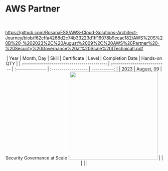 <h1>AWS Partner</h1>

<br>

https://github.com/RosanaFSS/AWS-Cloud-Solutions-Architect-Journey/blob/f62cffa4268d2c74b33223d1ff16078b9ecac182/AWS%20S%20B%20-%202023%2C%20August%2009%2C%20AWS%20Partner%20-%20Security%20Governance%20at%20Scale%20(Technical).pdf



<div align="center">

| Year | Month, Day | Skill                                | Certificate                | Level            | Completion Date     | Hands-on QTY |
| :-----------------------------------------: | :--------------------------- | :--------------- | :------------------ | -----------: | 
| 2023 | August, 09 | Security Governance at Scale  |<img src="https://github.com/user-attachments/assets/06925ed6-5687-4577-8647-67852ac4dcc8" style="width:280px;"/> |       |           |  |  | 


</div>
